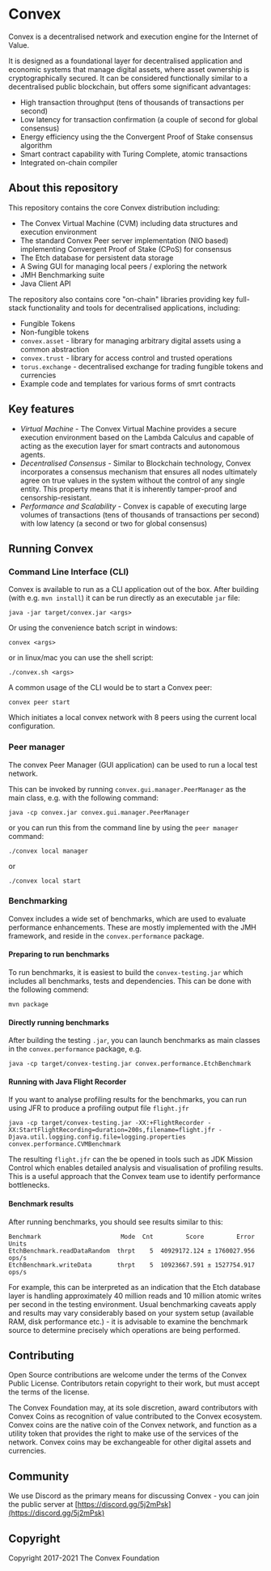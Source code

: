# Convex

Convex is a decentralised network and execution engine for the Internet of Value.

It is designed as a foundational layer for decentralised application and economic systems that manage digital assets, where asset ownership is cryptographically secured. It can be considered functionally similar to a decentralised public blockchain, but offers some significant advantages:

- High transaction throughput (tens of thousands of transactions per second)
- Low latency for transaction confirmation (a couple of second for global consensus)
- Energy efficiency using the the Convergent Proof of Stake consensus algorithm
- Smart contract capability with Turing Complete, atomic transactions
- Integrated on-chain compiler

## About this repository

This repository contains the core Convex distribution including:

- The Convex Virtual Machine (CVM) including data structures and execution environment
- The standard Convex Peer server implementation (NIO based) implementing Convergent Proof of Stake (CPoS) for consensus
- The Etch database for persistent data storage
- A Swing GUI for managing local peers / exploring the network
- JMH Benchmarking suite
- Java Client API

The repository also contains core "on-chain" libraries providing key full-stack functionality and tools for decentralised applications, including:

- Fungible Tokens
- Non-fungible tokens
- `convex.asset` - library for managing arbitrary digital assets using a common abstraction
- `convex.trust` - library for access control and trusted operations
- `torus.exchange` - decentralised exchange for trading fungible tokens and currencies
- Example code and templates for various forms of smrt contracts

## Key features

* *Virtual Machine* - The Convex Virtual Machine provides a secure execution environment based on the Lambda Calculus and capable of acting as the execution layer for smart contracts and autonomous agents.
* *Decentralised Consensus* - Similar to Blockchain technology, Convex incorporates a consensus mechanism that ensures all nodes ultimately agree on true values in the system without the control of any single entity. This property means that it is inherently tamper-proof and censorship-resistant.
* *Performance and Scalability* - Convex is capable of executing large volumes of transactions (tens of thousands of transactions per second) with low latency (a second or two for global consensus)

## Running Convex

### Command Line Interface (CLI)

Convex is available to run as a CLI application out of the box. After building (with e.g. `mvn install`) it can be run directly as an executable `jar` file:

```
java -jar target/convex.jar <args>
```

Or using the convenience batch script in windows:

```
convex <args>
```

or in linux/mac you can use the shell script:

```
./convex.sh <args>
```


A common usage of the CLI would be to start a Convex peer:

```
convex peer start
```

Which initiates a local convex network with 8 peers using the current local configuration.

### Peer manager

The convex Peer Manager (GUI application) can be used to run a local test network.

This can be invoked by running `convex.gui.manager.PeerManager` as the main class, e.g. with the following command:

`java -cp convex.jar convex.gui.manager.PeerManager`

or you can run this from the command line by using the `peer manager` command:

```
./convex local manager
```
or

```
./convex local start
```


### Benchmarking

Convex includes a wide set of benchmarks, which are used to evaluate performance enhancements. These are mostly implemented with the JMH framework, and reside in the `convex.performance` package.

#### Preparing to run benchmarks

To run benchmarks, it is easiest to build the `convex-testing.jar` which includes all benchmarks, tests and dependencies. This can be done with the following commend:

`mvn package`

#### Directly running benchmarks

After building the testing `.jar`, you can launch benchmarks as main classes in the `convex.performance` package, e.g.

`java -cp target/convex-testing.jar convex.performance.EtchBenchmark`

#### Running with Java Flight Recorder

If you want to analyse profiling results for the benchmarks, you can run using JFR to produce a profiling output file `flight.jfr`

`java -cp target/convex-testing.jar -XX:+FlightRecorder -XX:StartFlightRecording=duration=200s,filename=flight.jfr -Djava.util.logging.config.file=logging.properties convex.performance.CVMBenchmark`

The resulting `flight.jfr` can the be opened in tools such as JDK Mission Control which enables detailed analysis and visualisation of profiling results. This is a useful approach that the Convex team use to identify performance bottlenecks.

#### Benchmark results

After running benchmarks, you should see results similar to this:

```
Benchmark                      Mode  Cnt         Score         Error  Units
EtchBenchmark.readDataRandom  thrpt    5  40929172.124 ± 1760027.956  ops/s
EtchBenchmark.writeData       thrpt    5  10923667.591 ± 1527754.917  ops/s
```

For example, this can be interpreted as an indication that the Etch database layer is handling approximately 40 million reads and 10 million atomic writes per second in the testing environment. Usual benchmarking caveats apply and results may vary considerably based on your system setup (available RAM, disk performance etc.) - it is advisable to examine the benchmark source to determine precisely which operations are being performed.


## Contributing

Open Source contributions are welcome under the terms of the Convex Public License. Contributors retain copyright to their work, but must accept the terms of the license.

The Convex Foundation may, at its sole discretion, award contributors with Convex Coins as recognition of value contributed to the Convex ecosystem. Convex coins are the native coin of the Convex network, and function as a utility token that provides the right to make use of the services of the network. Convex coins may be exchangeable for other digital assets and currencies.

## Community

We use Discord as the primary means for discussing Convex - you can join the public server at [https://discord.gg/5j2mPsk](https://discord.gg/5j2mPsk)

## Copyright

Copyright 2017-2021 The Convex Foundation
